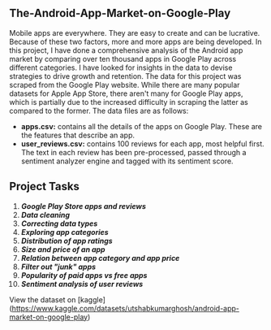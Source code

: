 ## The-Android-App-Market-on-Google-Play

Mobile apps are everywhere. They are easy to create and can be lucrative. Because of these two factors, more and more apps are being developed. In this project, I have done a comprehensive analysis of the Android app market by comparing over ten thousand apps in Google Play across different categories. I have looked for insights in the data to devise strategies to drive growth and retention. The data for this project was scraped from the Google Play website. While there are many popular datasets for Apple App Store, there aren't many for Google Play apps, which is partially due to the increased difficulty in scraping the latter as compared to the former. The data files are as follows:

- **apps.csv:** contains all the details of the apps on Google Play. These are the features that describe an app.
- **user_reviews.csv:** contains 100 reviews for each app, most helpful first. The text in each review has been pre-processed, passed through a sentiment analyzer engine and tagged with its sentiment score.

## Project Tasks
1. _**Google Play Store apps and reviews**_
2. **_Data cleaning_**
3. _**Correcting data types**_
4. **_Exploring app categories_**
5. _**Distribution of app ratings**_
6. **_Size and price of an app_**
7. _**Relation between app category and app price**_
8. _**Filter out "junk" apps**_
9. _**Popularity of paid apps vs free apps**_
10. _**Sentiment analysis of user reviews**_

View the dataset on [kaggle] (https://www.kaggle.com/datasets/utshabkumarghosh/android-app-market-on-google-play)
